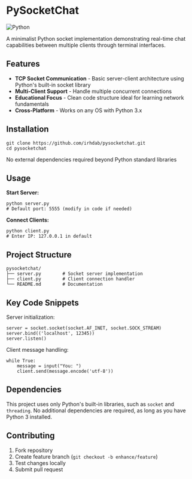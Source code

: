 # PySocketChat

![Python](https://img.shields.io/badge/Python-3.x-blue?logo=python)

A minimalist Python socket implementation demonstrating real-time chat capabilities between multiple clients through terminal interfaces.

## Features
- **TCP Socket Communication** - Basic server-client architecture using Python's built-in socket library
- **Multi-Client Support** - Handle multiple concurrent connections
- **Educational Focus** - Clean code structure ideal for learning network fundamentals
- **Cross-Platform** - Works on any OS with Python 3.x

## Installation
```
git clone https://github.com/irhdab/pysocketchat.git
cd pysocketchat
```

No external dependencies required beyond Python standard libraries

## Usage
**Start Server:**
```
python server.py
# Default port: 5555 (modify in code if needed)
```

**Connect Clients:**
```
python client.py
# Enter IP: 127.0.0.1 in default
```

## Project Structure
```
pysocketchat/
├── server.py        # Socket server implementation
├── client.py        # Client connection handler
└── README.md        # Documentation
```

## Key Code Snippets
Server initialization:
```
server = socket.socket(socket.AF_INET, socket.SOCK_STREAM)
server.bind(('localhost', 12345))
server.listen()
```

Client message handling:
```
while True:
    message = input("You: ")
    client.send(message.encode('utf-8'))
```

## Dependencies

This project uses only Python's built-in libraries, such as `socket` and `threading`. No additional dependencies are required, as long as you have Python 3 installed.

## Contributing
1. Fork repository
2. Create feature branch (`git checkout -b enhance/feature`)
3. Test changes locally
4. Submit pull request